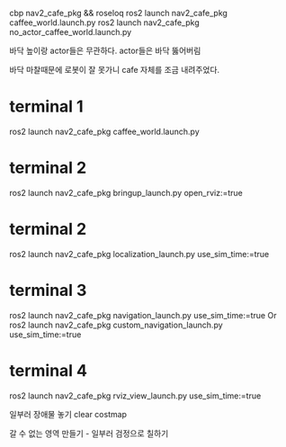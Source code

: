 cbp nav2_cafe_pkg && roseloq
ros2 launch nav2_cafe_pkg caffee_world.launch.py
ros2 launch nav2_cafe_pkg no_actor_caffee_world.launch.py

바닥 높이랑 actor들은 무관하다.
actor들은 바닥 뚫어버림

바닥 마찰때문에 로봇이 잘 못가니 cafe 자체를 조금 내려주었다.

# terminal 1
ros2 launch nav2_cafe_pkg caffee_world.launch.py
# terminal 2
ros2 launch nav2_cafe_pkg bringup_launch.py open_rviz:=true


# terminal 2
ros2 launch nav2_cafe_pkg localization_launch.py use_sim_time:=true
# terminal 3
ros2 launch nav2_cafe_pkg navigation_launch.py use_sim_time:=true
Or
ros2 launch nav2_cafe_pkg custom_navigation_launch.py use_sim_time:=true
# terminal 4
ros2 launch nav2_cafe_pkg rviz_view_launch.py use_sim_time:=true


일부러 장애물 놓기
clear costmap

갈 수 없는 영역 만들기 - 일부러 검정으로 칠하기
